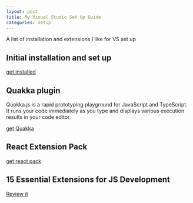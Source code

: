 ```yaml
---
layout: post
title: My Visual Studio Set Up Guide
categories: setup
---
```

A list of installation and extensions I like for VS set up

## Initial installation and set up
[get installed](https://code.visualstudio.com/docs/setup/mac)

## Quakka plugin
Quokka.js is a rapid prototyping playground for JavaScript and TypeScript. It runs your code immediately as you type and displays various execution results in your code editor.

[get Quakka](https://quokkajs.com/docs/#getting-started)

## React Extension Pack
[get react pack](https://marketplace.visualstudio.com/items?itemName=jawandarajbir.react-vscode-extension-pack)

## 15 Essential Extensions for JS Development
[Review it](http://voidcanvas.com/15-best-essential-vs-code-extensions-for-javascript-development/)
